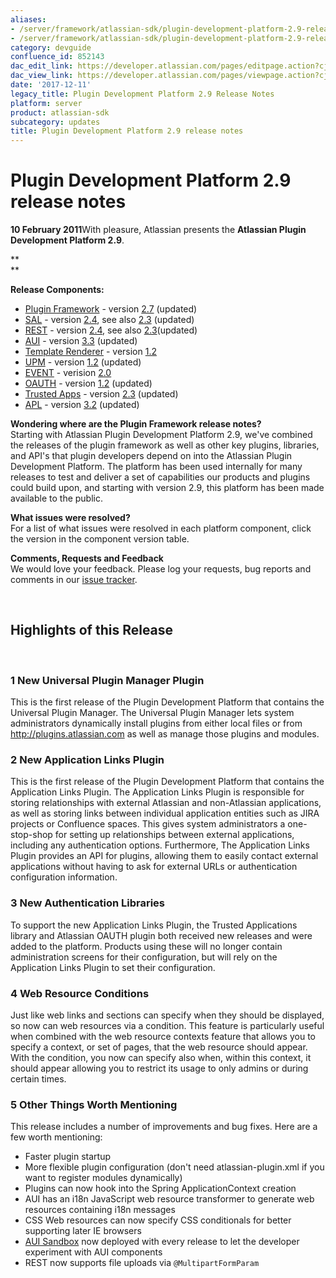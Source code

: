 ```yaml
---
aliases:
- /server/framework/atlassian-sdk/plugin-development-platform-2.9-release-notes-852143.html
- /server/framework/atlassian-sdk/plugin-development-platform-2.9-release-notes-852143.md
category: devguide
confluence_id: 852143
dac_edit_link: https://developer.atlassian.com/pages/editpage.action?cjm=wozere&pageId=852143
dac_view_link: https://developer.atlassian.com/pages/viewpage.action?cjm=wozere&pageId=852143
date: '2017-12-11'
legacy_title: Plugin Development Platform 2.9 Release Notes
platform: server
product: atlassian-sdk
subcategory: updates
title: Plugin Development Platform 2.9 release notes
---
```

# Plugin Development Platform 2.9 release notes

**10 February 2011**With pleasure, Atlassian presents the **Atlassian Plugin Development Platform 2.9**.

**  
**

**Release Components:** 

-   <a href="https://studio.atlassian.com/svn/PLUG/branches/atlassian-plugins-2.7.x" class="external-link">Plugin Framework</a> - version <a href="https://studio.atlassian.com/secure/ReleaseNote.jspa?projectId=10240&amp;version=11993" class="external-link">2.7</a> (updated)
-   <a href="https://studio.atlassian.com/svn/SAL/branches/sal-2.5.x/" class="external-link">SAL</a> - version <a href="https://studio.atlassian.com/secure/ReleaseNote.jspa?projectId=10108&amp;version=12077" class="external-link">2.4</a>, see also <a href="https://studio.atlassian.com/secure/ReleaseNote.jspa?projectId=10108&amp;version=12003" class="external-link">2.3</a> (updated)
-   <a href="https://studio.atlassian.com/svn/REST/branches/rest-2.4.x/" class="external-link">REST</a> - version <a href="https://studio.atlassian.com/secure/ReleaseNote.jspa?projectId=10292&amp;version=12218" class="external-link">2.4</a>, see also <a href="https://studio.atlassian.com/secure/ReleaseNote.jspa?projectId=10292&amp;version=12023" class="external-link">2.3</a>(updated)
-   <a href="https://studio.atlassian.com/svn/AJS/branches/auiplugin-3.4.x" class="external-link">AUI</a> - version <a href="https://studio.atlassian.com/secure/ReleaseNote.jspa?projectId=10270&amp;version=11858" class="external-link">3.3</a> (updated)
-   <a href="https://studio.atlassian.com/svn/ATR/branches/atlassian-template-renderer-1.2.x" class="external-link">Template Renderer</a> - version <a href="https://studio.atlassian.com/secure/ReleaseNote.jspa?projectId=10301&amp;version=11243" class="external-link">1.2</a>
-   <a href="https://studio.atlassian.com/svn/UPM/branches/atlassian-universal-plugin-manager-1.3.x" class="external-link">UPM</a> - version <a href="https://studio.atlassian.com/secure/ReleaseNote.jspa?projectId=10360&amp;version=11968" class="external-link">1.2</a> (updated)
-   <a href="https://studio.atlassian.com/svn/EVENT/branches/atlassian-event-2.1.x/" class="external-link">EVENT</a> - verision <a href="https://studio.atlassian.com/secure/ReleaseNote.jspa?projectId=10693&amp;version=12064" class="external-link">2.0</a>
-   <a href="https://studio.atlassian.com/svn/OAUTH/branches/atlassian-oauth-1.2.x/" class="external-link">OAUTH</a> - version <a href="https://studio.atlassian.com/secure/ReleaseNote.jspa?projectId=10330&amp;version=12125" class="external-link">1.2</a> (updated)
-   <a href="https://studio.atlassian.com/svn/TRUST/branches/atlassian-trusted-apps-2.4.x/" class="external-link">Trusted Apps</a> - version <a href="https://studio.atlassian.com/secure/ReleaseNote.jspa?projectId=10110&amp;version=11823" class="external-link">2.3</a> (updated)
-   <a href="https://studio.atlassian.com/svn/APL/branches/applinks-3.4.x" class="external-link">APL</a> - version <a href="https://studio.atlassian.com/secure/ReleaseNote.jspa?projectId=10130&amp;version=12161" class="external-link">3.2</a> (updated)

**Wondering where are the Plugin Framework release notes?**  
Starting with Atlassian Plugin Development Platform 2.9, we've combined the releases of the plugin framework as well as other key plugins, libraries, and API's that plugin developers depend on into the Atlassian Plugin Development Platform. The platform has been used internally for many releases to test and deliver a set of capabilities our products and plugins could build upon, and starting with version 2.9, this platform has been made available to the public.

**What issues were resolved?**  
For a list of what issues were resolved in each platform component, click the version in the component version table.

**Comments, Requests and Feedback**  
We would love your feedback. Please log your requests, bug reports and comments in our <a href="http://jira.atlassian.com/browse/PLUG" class="external-link">issue tracker</a>.

 

## Highlights of this Release

 

### 1 New Universal Plugin Manager Plugin

This is the first release of the Plugin Development Platform that contains the Universal Plugin Manager. The Universal Plugin Manager lets system administrators dynamically install plugins from either local files or from <a href="http://plugins.atlassian.com" class="uri external-link">http://plugins.atlassian.com</a> as well as manage those plugins and modules.

### 2 New Application Links Plugin

This is the first release of the Plugin Development Platform that contains the Application Links Plugin. The Application Links Plugin is responsible for storing relationships with external Atlassian and non-Atlassian applications, as well as storing links between individual application entities such as JIRA projects or Confluence spaces. This gives system administrators a one-stop-shop for setting up relationships between external applications, including any authentication options. Furthermore, The Application Links Plugin provides an API for plugins, allowing them to easily contact external applications without having to ask for external URLs or authentication configuration information.

### 3 New Authentication Libraries

To support the new Application Links Plugin, the Trusted Applications library and Atlassian OAUTH plugin both received new releases and were added to the platform. Products using these will no longer contain administration screens for their configuration, but will rely on the Application Links Plugin to set their configuration.

### 4 Web Resource Conditions

Just like web links and sections can specify when they should be displayed, so now can web resources via a condition. This feature is particularly useful when combined with the web resource contexts feature that allows you to specify a context, or set of pages, that the web resource should appear. With the condition, you now can specify also when, within this context, it should appear allowing you to restrict its usage to only admins or during certain times.

### 5 Other Things Worth Mentioning

This release includes a number of improvements and bug fixes. Here are a few worth mentioning:

-   Faster plugin startup
-   More flexible plugin configuration (don't need atlassian-plugin.xml if you want to register modules dynamically)
-   Plugins can now hook into the Spring ApplicationContext creation
-   AUI has an i18n JavaScript web resource transformer to generate web resources containing i18n messages
-   CSS Web resources can now specify CSS conditionals for better supporting later IE browsers
-   <a href="http://docs.atlassian.com/aui/3.3.0/sandbox/sandbox.html" class="external-link">AUI Sandbox</a> now deployed with every release to let the developer experiment with AUI components
-   REST now supports file uploads via `@MultipartFormParam`




































































































































































































































































































































































































































